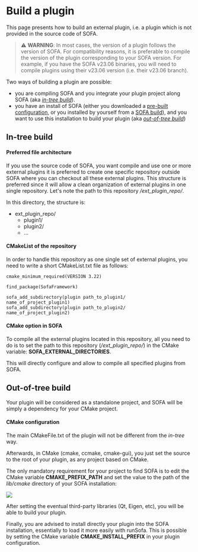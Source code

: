 # Build a plugin


This page presents how to build an external plugin,
i.e. a plugin which is not provided in the source code of SOFA.

> ⚠️ **WARNING**: In most cases, the version of a plugin follows the version of SOFA. For compatibility reasons, it is preferable to compile the version of the plugin corresponding to your SOFA version. For example, if you have the SOFA v23.06 binaries, you will need to compile plugins using their v23.06 version (i.e. their v23.06 branch).

Two ways of building a plugin are possible:

- you are compiling SOFA and you integrate your plugin project along SOFA (aka [_in-tree build_](#in-tree-build)).
- you have an install of SOFA (either you downloaded a [pre-built configuration](https://www.sofa-framework.org/download/), or you installed by yourself from a [SOFA build](../getting-started/build/build-options/)), and you want to use this installation to build your plugin (aka [_out-of-tree build_](#out-of-tree-build))

## In-tree build

#### Preferred file architecture

If you use the source code of SOFA, you want compile and use one or more
external plugins it is preferred to create one specific repository
outside SOFA where you can checkout all these external plugins.
This structure is preferred since it will allow a clean organization
of external plugins in one single repository.
Let's note the path to this repository */ext_plugin_repo/*.

In this directory, the structure is:

- ext_plugin_repo/
    - plugin1/
    - plugin2/
    - ...


#### CMakeList of the repository

In order to handle this repository as one single set of external plugins,
you need to write a short CMakeList.txt file as follows:

```
cmake_minimum_required(VERSION 3.22)

find_package(SofaFramework)

sofa_add_subdirectory(plugin path_to_plugin1/  name_of_project_plugin1)
sofa_add_subdirectory(plugin path_to_plugin2/  name_of_project_plugin2)
```

#### CMake option in SOFA

To compile all the external plugins located in this repository,
all you need to do is to set the path to this repository (*/ext_plugin_repo/*)
in the CMake variable: **SOFA\_EXTERNAL\_DIRECTORIES**.

This will directly configure and allow to compile all specified plugins from SOFA.

## Out-of-tree build

Your plugin will be considered as a standalone project, and SOFA will be simply a dependency for your CMake project.

#### CMake configuration

The main CMakeFile.txt of the plugin will not be different from the _in-tree_ way.

Afterwards, in CMake (cmake, ccmake, cmake-gui), you just set the source to the root of your plugin, as any project based on CMake.

The only mandatory requirement for your project to find SOFA is to edit the CMake variable **CMAKE\_PREFIX\_PATH** and set the value to the path of the _lib/cmake_ directory of your SOFA installation:

![](https://user-images.githubusercontent.com/11028016/135097125-996b2ed5-29cf-4383-a98c-572621bad8d2.PNG)

After setting the eventual third-party libraries (Qt, Eigen, etc), you will be able to build your plugin.

Finally, you are advised to install directly your plugin into the SOFA installation, essentially to load it more easily with runSofa.
This is possible by setting the CMake variable **CMAKE\_INSTALL\_PREFIX** in your plugin configuration.
